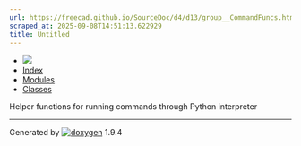 ```yaml
---
url: https://freecad.github.io/SourceDoc/d4/d13/group__CommandFuncs.html
scraped_at: 2025-09-08T14:51:13.622929
title: Untitled
---
```


  * [ ![](https://www.freecad.org/svg/logo-freecad.svg) ](https://freecadweb.org "FreeCAD")
  * [Index](../../index.html "Index")
  * [Modules](../../modules.html "Modules list")
  * [Classes](../../annotated.html "Annotated list")

Helper functions for running commands through Python interpreter

* * *

Generated by
[![doxygen](../../doxygen.svg)](https://www.doxygen.org/index.html) 1.9.4

